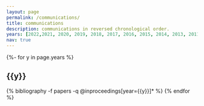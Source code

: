 ```yaml
---
layout: page
permalink: /communications/
title: communications
description: communications in reversed chronological order. 
years: [2022,2021, 2020, 2019, 2018, 2017, 2016, 2015, 2014, 2013, 2011, 2010, 2009]
nav: true
---
```

<!-- _pages/publications.md -->
<div class="publications">

{%- for y in page.years %}
  <h2 class="year">{{y}}</h2>
  {% bibliography -f papers -q @inproceedings[year={{y}}]* %}
{% endfor %}

</div>
